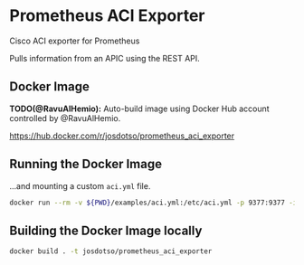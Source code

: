 # Prometheus ACI Exporter

Cisco ACI exporter for Prometheus

Pulls information from an APIC using the REST API.

## Docker Image

**TODO(@RavuAlHemio):** Auto-build image using Docker Hub account controlled by @RavuAlHemio.

https://hub.docker.com/r/josdotso/prometheus_aci_exporter

## Running the Docker Image

...and mounting a custom `aci.yml` file.

```bash
docker run --rm -v ${PWD}/examples/aci.yml:/etc/aci.yml -p 9377:9377 -it josdotso/prometheus_aci_exporter
```

## Building the Docker Image locally

```bash
docker build . -t josdotso/prometheus_aci_exporter
```
